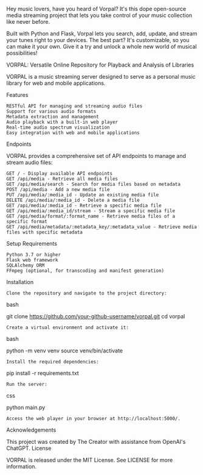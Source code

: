 Hey music lovers, have you heard of Vorpal? It's this dope open-source media streaming project that lets you take control of your music collection like never before.

Built with Python and Flask, Vorpal lets you search, add, update, and stream your tunes right to your devices. The best part? It's customizable, so you can make it your own. Give it a try and unlock a whole new world of musical possibilities!

VORPAL: Versatile Online Repository for Playback and Analysis of Libraries

VORPAL is a music streaming server designed to serve as a personal music library for web and mobile applications.

Features

    RESTful API for managing and streaming audio files
    Support for various audio formats
    Metadata extraction and management
    Audio playback with a built-in web player
    Real-time audio spectrum visualization
    Easy integration with web and mobile applications

Endpoints

VORPAL provides a comprehensive set of API endpoints to manage and stream audio files:

    GET / - Display available API endpoints
    GET /api/media - Retrieve all media files
    GET /api/media/search - Search for media files based on metadata
    POST /api/media - Add a new media file
    PUT /api/media/:media_id - Update an existing media file
    DELETE /api/media/:media_id - Delete a media file
    GET /api/media/:media_id - Retrieve a specific media file
    GET /api/media/:media_id/stream - Stream a specific media file
    GET /api/media/format/:format_name - Retrieve media files of a specific format
    GET /api/media/metadata/:metadata_key/:metadata_value - Retrieve media files with specific metadata

Setup
Requirements

    Python 3.7 or higher
    Flask web framework
    SQLAlchemy ORM
    FFmpeg (optional, for transcoding and manifest generation)

Installation

    Clone the repository and navigate to the project directory:

bash

git clone https://github.com/your-github-username/vorpal.git
cd vorpal

    Create a virtual environment and activate it:

bash

python -m venv venv
source venv/bin/activate

    Install the required dependencies:

pip install -r requirements.txt

    Run the server:

css

python main.py

    Access the web player in your browser at http://localhost:5000/.

Acknowledgements

This project was created by The Creator with assistance from OpenAI's ChatGPT.
License

VORPAL is released under the MIT License. See LICENSE for more information.

